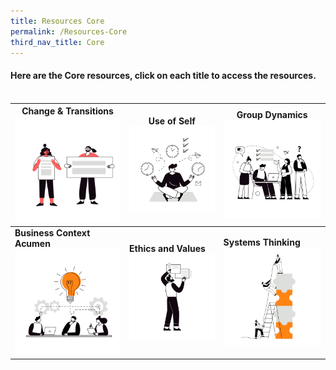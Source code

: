 ```yaml
---
title: Resources Core
permalink: /Resources-Core
third_nav_title: Core
---
```

#### Here are the Core resources, click on each title to access the resources.<br><br>


|**Change & Transitions** ![Alt text for image on Isomer site](/images/change%20and%20transition.png) |**Use of Self** ![Alt text for image on Isomer site](/images/Use-of-Self.png)| **Group Dynamics** ![Alt text for image on Isomer site](/images/Group-dynamics.png) |
| -------- | -------- | -------- |
| **Business Context Acumen**  ![Alt text for image on Isomer site](/images/business.png)   | **Ethics and Values** ![Alt text for image on Isomer site](/images/Ethnics.png)    | **Systems Thinking** ![Alt text for image on Isomer site](/images/Systems.png) |